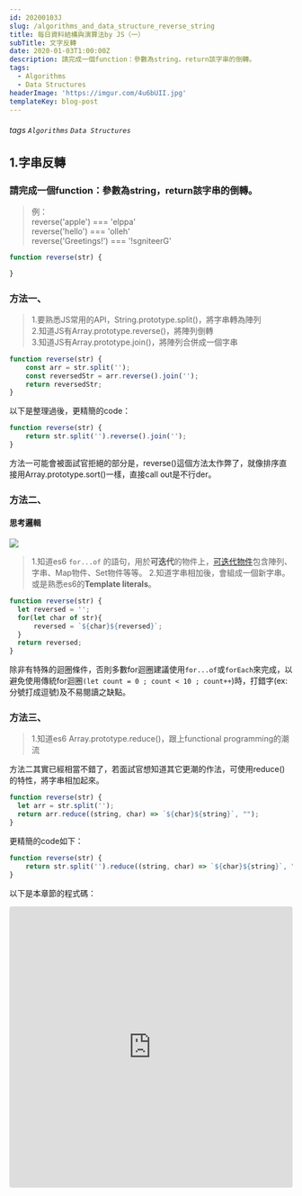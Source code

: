 ```yaml
---
id: 20200103J
slug: /algorithms_and_data_structure_reverse_string
title: 每日資料結構與演算法by JS（一）
subTitle: 文字反轉
date: 2020-01-03T1:00:00Z
description: 請完成一個function：參數為string，return該字串的倒轉。
tags:
  - Algorithms
  - Data Structures
headerImage: 'https://imgur.com/4u6bUII.jpg'
templateKey: blog-post
---
```

###### tags `Algorithms` `Data Structures`

## 1.字串反轉

### 請完成一個function：參數為string，return該字串的倒轉。
> 例：<br>
> reverse('apple') === 'elppa'<br>
> reverse('hello') === 'olleh'<br>
> reverse('Greetings!') === '!sgniteerG'

```javascript
function reverse(str) {

}
```
### 方法一、
> 1.要熟悉JS常用的API，String.prototype.split()，將字串轉為陣列<br>
> 2.知道JS有Array.prototype.reverse()，將陣列倒轉<br>
> 3.知道JS有Array.prototype.join()，將陣列合併成一個字串<br>
```javascript
function reverse(str) {
    const arr = str.split('');
    const reversedStr = arr.reverse().join('');
    return reversedStr;
}
```
以下是整理過後，更精簡的code：
```javascript
function reverse(str) {
    return str.split('').reverse().join('');
}
```
方法一可能會被面試官拒絕的部分是，reverse()這個方法太作弊了，就像排序直接用Array.prototype.sort()一樣，直接call out是不行der。

### 方法二、

#### 思考邏輯
![](https://i.imgur.com/PLrqfZD.png)


> 1.知道es6 `for...of` 的語句，用於**可迭代**的物件上，[可迭代物件](https://jiepeng.me/2018/04/19/iterable-and-iterator-in-javascript)包含陣列、字串、Map物件、Set物件等等。
> 2.知道字串相加後，會組成一個新字串。或是熟悉es6的**Template literals**。

```javascript
function reverse(str) {
  let reversed = '';
  for(let char of str){
      reversed = `${char}${reversed}`;
  }
  return reversed;
}
```
除非有特殊的迴圈條件，否則多數for迴圈建議使用`for...of`或`forEach`來完成，以避免使用傳統for迴圈`(let count = 0 ; count < 10 ; count++`)時，打錯字(ex:分號打成逗號)及不易閱讀之缺點。

### 方法三、
> 1.知道es6 Array.prototype.reduce()，跟上functional programming的潮流

方法二其實已經相當不錯了，若面試官想知道其它更潮的作法，可使用reduce()的特性，將字串相加起來。

```javascript
function reverse(str) {
  let arr = str.split('');
  return arr.reduce((string, char) => `${char}${string}`, "");
}
```
更精簡的code如下：
```javascript
function reverse(str) {
    return str.split('').reduce((string, char) => `${char}${string}`, "");
}
```

以下是本章節的程式碼：

<iframe
    src="https://codesandbox.io/embed/beautiful-ardinghelli-riss5?fontsize=14&hidenavigation=1&module=%2Fsrc%2Fexercise%2Freversestring%2Findex.js&previewwindow=tests&theme=dark"
    style="width:100%; height:500px; border:0; border-radius: 4px; overflow:hidden;"
    title="beautiful-ardinghelli-riss5"
    allow="geolocation; microphone; camera; midi; vr; accelerometer; gyroscope; payment; ambient-light-sensor; encrypted-media; usb"
    sandbox="allow-modals allow-forms allow-popups allow-scripts allow-same-origin"
></iframe>
